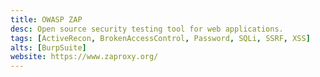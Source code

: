 ```yaml
---
title: OWASP ZAP
desc: Open source security testing tool for web applications.
tags: [ActiveRecon, BrokenAccessControl, Password, SQLi, SSRF, XSS]
alts: [BurpSuite]
website: https://www.zaproxy.org/
---
```

